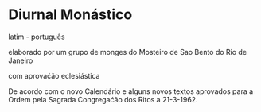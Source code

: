  # Diurnal Monástico
 
 latim - português
 
 elaborado por um grupo de monges do Mosteiro de Sao Bento do Rio de Janeiro
 
 com aprovaćão eclesiástica
 
 De acordo com o novo Calendário e alguns novos textos aprovados para a Ordem pela Sagrada Congregaćão dos Ritos a 21-3-1962.
 
 
